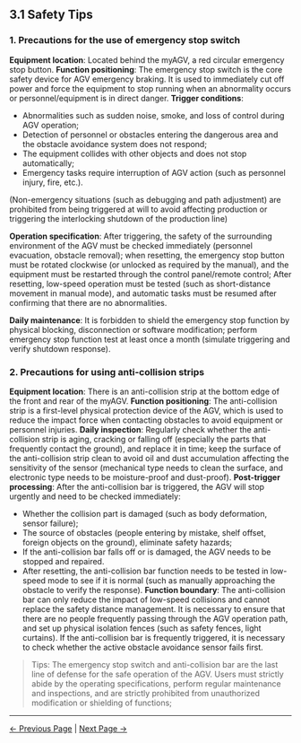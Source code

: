 ##  3.1 Safety Tips
### 1. Precautions for the use of emergency stop switch

**Equipment location**: Located behind the myAGV, a red circular emergency stop button.
**Function positioning**: The emergency stop switch is the core safety device for AGV emergency braking. It is used to immediately cut off power and force the equipment to stop running when an abnormality occurs or personnel/equipment is in direct danger.
**Trigger conditions**:
- Abnormalities such as sudden noise, smoke, and loss of control during AGV operation;
- Detection of personnel or obstacles entering the dangerous area and the obstacle avoidance system does not respond;
- The equipment collides with other objects and does not stop automatically;
- Emergency tasks require interruption of AGV action (such as personnel injury, fire, etc.).

(Non-emergency situations (such as debugging and path adjustment) are prohibited from being triggered at will to avoid affecting production or triggering the interlocking shutdown of the production line)

**Operation specification**: After triggering, the safety of the surrounding environment of the AGV must be checked immediately (personnel evacuation, obstacle removal); when resetting, the emergency stop button must be rotated clockwise (or unlocked as required by the manual), and the equipment must be restarted through the control panel/remote control;
After resetting, low-speed operation must be tested (such as short-distance movement in manual mode), and automatic tasks must be resumed after confirming that there are no abnormalities.

**Daily maintenance**: It is forbidden to shield the emergency stop function by physical blocking, disconnection or software modification; perform emergency stop function test at least once a month (simulate triggering and verify shutdown response).

### 2. Precautions for using anti-collision strips

**Equipment location**: There is an anti-collision strip at the bottom edge of the front and rear of the myAGV.
**Function positioning**: The anti-collision strip is a first-level physical protection device of the AGV, which is used to reduce the impact force when contacting obstacles to avoid equipment or personnel injuries.
**Daily inspection**: Regularly check whether the anti-collision strip is aging, cracking or falling off (especially the parts that frequently contact the ground), and replace it in time; keep the surface of the anti-collision strip clean to avoid oil and dust accumulation affecting the sensitivity of the sensor (mechanical type needs to clean the surface, and electronic type needs to be moisture-proof and dust-proof).
**Post-trigger processing**: After the anti-collision bar is triggered, the AGV will stop urgently and need to be checked immediately:
- Whether the collision part is damaged (such as body deformation, sensor failure);
- The source of obstacles (people entering by mistake, shelf offset, foreign objects on the ground), eliminate safety hazards;
- If the anti-collision bar falls off or is damaged, the AGV needs to be stopped and repaired.
- After resetting, the anti-collision bar function needs to be tested in low-speed mode to see if it is normal (such as manually approaching the obstacle to verify the response).
**Function boundary**: The anti-collision bar can only reduce the impact of low-speed collisions and cannot replace the safety distance management. It is necessary to ensure that there are no people frequently passing through the AGV operation path, and set up physical isolation fences (such as safety fences, light curtains). If the anti-collision bar is frequently triggered, it is necessary to check whether the active obstacle avoidance sensor fails first.

> Tips: The emergency stop switch and anti-collision bar are the last line of defense for the safe operation of the AGV. Users must strictly abide by the operating specifications, perform regular maintenance and inspections, and are strictly prohibited from unauthorized modification or shielding of functions;
---
[← Previous Page](README.md#chapter-summary) | [Next Page →](3.2-TransportandStorage.md)